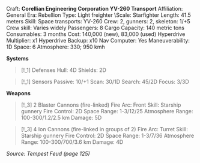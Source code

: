 
Craft: **Corellian Engineering Corporation YV-260 Transport**
Affiliation: General
Era: Rebellion
Type: Light freighter
\Scale: Starfighter
Length: 41.5 meters
Skill: Space transports: YV-260
Crew: 2, gunners: 2, skeleton: 1/+5
Crew skill: Varies widely
Passengers: 8
Cargo Capacity: 140 metric tons
Consumables: 3 months
Cost: 140,000 (new), 83,000 (used)
Hyperdrive Multiplier: x1
Hyperdrive Backup: x10
Nav Computer: Yes
Maneuverability: 1D
Space: 6
Atmosphere: 330; 950 kmh

**Systems**
> [!_1] Defenses
> Hull: 4D
> Shields: 2D

> [!_1] Sensors
> Passive: 10/+1
> Scan: 30/1D
> Search: 45/2D
> Focus: 3/3D
> 

**Weapons**
> [!_3] 2 Blaster Cannons (fire-linked)
> Fire Arc: Front
> Skill: Starship gunnery
> Fire Control: 2D
> Space Range: 1-3/12/25
> Atmosphere Range: 100-300/1.2/2.5 km
> Damage: 5D

> [!_3] 4 Ion Cannons (fire-linked in groups of 2)
> Fire Arc: Turret
> Skill: Starship gunnery
> Fire Control: 2D
> Space Range: 1-3/7/36
> Atmosphere Range: 100-300/700/3.6 km
> Damage: 4D

*Source: Tempest Feud (page 125)*